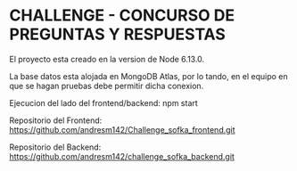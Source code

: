 # CHALLENGE - CONCURSO DE PREGUNTAS Y RESPUESTAS

El proyecto esta creado en la version de Node 6.13.0.

La base datos esta alojada en MongoDB Atlas, por lo tando, en el equipo en que se hagan pruebas debe permitir dicha conexion.

Ejecucion del lado del frontend/backend: npm start

Repositorio del Frontend: https://github.com/andresm142/Challenge_sofka_frontend.git

Repositorio del Backend: https://github.com/andresm142/challenge_sofka_backend.git
